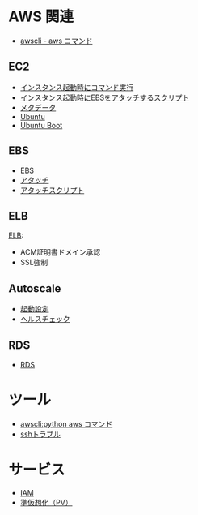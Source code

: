 # AWS 関連

- [awscli - aws コマンド](aws.awscli.md)

## EC2

- [インスタンス起動時にコマンド実行](aws.bootcommand.md)
- [インスタンス起動時にEBSをアタッチするスクリプト](aws.boot.attachvolume.bash)
- [メタデータ](aws.instance.metadata.md)
- [Ubuntu](aws.ubuntu.md)
- [Ubuntu Boot](aws.ubuntu.boot.md)

## EBS

- [EBS](aws.ebs.md)
- [アタッチ](aws.mount.md)
- [アタッチスクリプト](aws.mount.ebs.bash)


## ELB

[ELB](aws.elb.md):

-  ACM証明書ドメイン承認
-  SSL強制 

## Autoscale

- [起動設定](aws.autoscale.md)
- [ヘルスチェック](aws.autoscale.health.md)

## RDS

- [RDS](rds/README.md)

# ツール

- [awscli:python aws コマンド](aws.awscli.md)
- [sshトラブル](aws.ssh.md)

# サービス

- [IAM](aws.iam.md)
- [準仮想化（PV）](aws.pv-grub.md)
